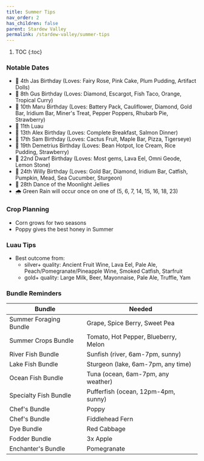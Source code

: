 ```yaml
---
title: Summer Tips
nav_order: 2
has_children: false
parent: Stardew Valley
permalink: /stardew-valley/summer-tips
---
```

1. TOC
{:toc}

### Notable Dates
- 🎉 4th Jas Birthday (Loves: Fairy Rose, Pink Cake, Plum Pudding, Artifact Dolls)
- 🎉 8th Gus Birthday (Loves: Diamond, Escargot, Fish Taco, Orange, Tropical Curry)
- 🎉 10th Maru Birthday (Loves: Battery Pack, Cauliflower, Diamond, Gold Bar, Iridium Bar, Miner's Treat, Pepper Poppers, Rhubarb Pie, Strawberry)
- 🍍 11th Luau
- 🎉 13th Alex Birthday (Loves: Complete Breakfast, Salmon Dinner)
- 🎉 17th Sam Birthday (Loves: Cactus Fruit, Maple Bar, Pizza, Tigerseye)
- 🎉 19th Demetrius Birthday (Loves: Bean Hotpot, Ice Cream, Rice Pudding, Strawberry)
- 🎉 22nd Dwarf Birthday (Loves: Most gems, Lava Eel, Omni Geode, Lemon Stone)
- 🎉 24th Willy Birthday (Loves: Gold Bar, Diamond, Iridium Bar, Catfish, Pumpkin, Mead, Sea Cucumber, Sturgeon)
- 🌊 28th Dance of the Moonlight Jellies
- 🌧️ Green Rain will occur once on one of (5, 6, 7, 14, 15, 16, 18, 23)

### Crop Planning
- Corn grows for two seasons
- Poppy gives the best honey in Summer

### Luau Tips
- Best outcome from:
    - silver+ quality: Ancient Fruit Wine, Lava Eel, Pale Ale, Peach/Pomegranate/Pineapple Wine, Smoked Catfish, Starfruit
    - gold+ quality: Large Milk, Beer, Mayonnaise, Pale Ale, Truffle, Yam

### Bundle Reminders

| Bundle | Needed |
|-|-|
| Summer Foraging Bundle | Grape, Spice Berry, Sweet Pea |
| Summer Crops Bundle | Tomato, Hot Pepper, Blueberry, Melon |
| River Fish Bundle | Sunfish (river, 6am-7pm, sunny) |
| Lake Fish Bundle | Sturgeon (lake, 6am-7pm, any time) |
| Ocean Fish Bundle | Tuna (ocean, 6am-7pm, any weather) |
| Specialty Fish Bundle | Pufferfish (ocean, 12pm-4pm, sunny) |
| Chef's Bundle | Poppy |
| Chef's Bundle | Fiddlehead Fern |
| Dye Bundle | Red Cabbage |
| Fodder Bundle | 3x Apple |
| Enchanter's Bundle | Pomegranate |